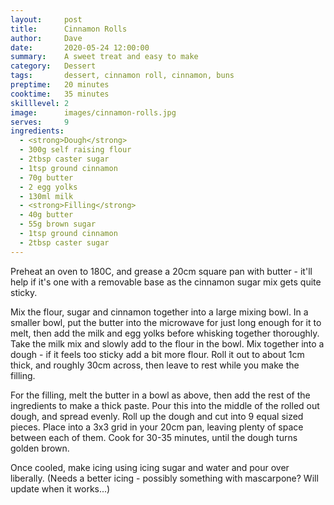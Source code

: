 ```yaml
---
layout:     post
title:      Cinnamon Rolls
author:     Dave
date:       2020-05-24 12:00:00
summary:    A sweet treat and easy to make
category:   Dessert
tags:       dessert, cinnamon roll, cinnamon, buns
preptime:   20 minutes
cooktime:   35 minutes
skilllevel: 2
image:      images/cinnamon-rolls.jpg
serves:     9
ingredients:
  - <strong>Dough</strong>
  - 300g self raising flour
  - 2tbsp caster sugar
  - 1tsp ground cinnamon
  - 70g butter
  - 2 egg yolks
  - 130ml milk
  - <strong>Filling</strong>
  - 40g butter
  - 55g brown sugar
  - 1tsp ground cinnamon
  - 2tbsp caster sugar
---
```


Preheat an oven to 180C, and grease a 20cm square pan with butter - it'll help if it's one with a removable base as the cinnamon sugar mix gets quite sticky.

Mix the flour, sugar and cinnamon together into a large mixing bowl. In a smaller bowl, put the butter into the microwave for just long enough for it to melt, then add the milk and egg yolks before whisking together thoroughly. Take the milk mix and slowly add to the flour in the bowl. Mix together into a dough - if it feels too sticky add a bit more flour. Roll it out to about 1cm thick, and roughly 30cm across, then leave to rest while you make the filling.

For the filling, melt the butter in a bowl as above, then add the rest of the ingredients to make a thick paste. Pour this into the middle of the rolled out dough, and spread evenly. Roll up the dough and cut into 9 equal sized pieces. Place into a 3x3 grid in your 20cm pan, leaving plenty of space between each of them. Cook for 30-35 minutes, until the dough turns golden brown.

Once cooled, make icing using icing sugar and water and pour over liberally. (Needs a better icing - possibly something with mascarpone? Will update when it works...)

